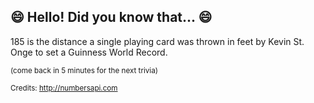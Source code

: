 ## 😄 Hello! Did you know that... 😄
185 is the distance a single playing card was thrown in feet by Kevin St. Onge to set a Guinness World Record.

<sup>(come back in 5 minutes for the next trivia)</sup>


<sup>Credits: http://numbersapi.com</sup>
